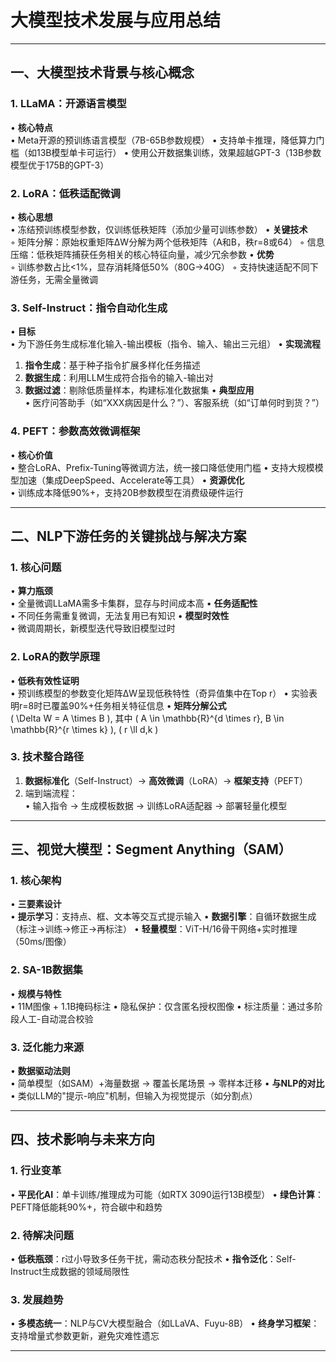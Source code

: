 # 大模型技术发展与应用总结

---

## 一、大模型技术背景与核心概念

### 1. LLaMA：开源语言模型
• **核心特点**  
• Meta开源的预训练语言模型（7B-65B参数规模）
• 支持单卡推理，降低算力门槛（如13B模型单卡可运行）
• 使用公开数据集训练，效果超越GPT-3（13B参数模型优于175B的GPT-3）

### 2. LoRA：低秩适配微调
• **核心思想**  
• 冻结预训练模型参数，仅训练低秩矩阵（添加少量可训练参数）
• **关键技术**  
◦ 矩阵分解：原始权重矩阵ΔW分解为两个低秩矩阵（A和B，秩r=8或64）
◦ 信息压缩：低秩矩阵捕获任务相关的核心特征向量，减少冗余参数
• **优势**  
◦ 训练参数占比<1%，显存消耗降低50%（80G→40G）
◦ 支持快速适配不同下游任务，无需全量微调

### 3. Self-Instruct：指令自动化生成
• **目标**  
• 为下游任务生成标准化输入-输出模板（指令、输入、输出三元组）
• **实现流程**
1. **指令生成**：基于种子指令扩展多样化任务描述
2. **数据生成**：利用LLM生成符合指令的输入-输出对
3. **数据过滤**：剔除低质量样本，构建标准化数据集
   • **典型应用**  
   • 医疗问答助手（如“XXX病因是什么？”）、客服系统（如“订单何时到货？”）

### 4. PEFT：参数高效微调框架
• **核心价值**  
• 整合LoRA、Prefix-Tuning等微调方法，统一接口降低使用门槛
• 支持大规模模型加速（集成DeepSpeed、Accelerate等工具）
• **资源优化**  
• 训练成本降低90%+，支持20B参数模型在消费级硬件运行

---

## 二、NLP下游任务的关键挑战与解决方案

### 1. 核心问题
• **算力瓶颈**  
• 全量微调LLaMA需多卡集群，显存与时间成本高
• **任务适配性**  
• 不同任务需重复微调，无法复用已有知识
• **模型时效性**  
• 微调周期长，新模型迭代导致旧模型过时

### 2. LoRA的数学原理
• **低秩有效性证明**  
• 预训练模型的参数变化矩阵ΔW呈现低秩特性（奇异值集中在Top r）
• 实验表明r=8时已覆盖90%+任务相关特征信息
• **矩阵分解公式**  
\( \Delta W = A \times B \), 其中 \( A \in \mathbb{R}^{d \times r}, B \in \mathbb{R}^{r \times k} \), \( r \ll d,k \)

### 3. 技术整合路径
1. **数据标准化**（Self-Instruct）→ **高效微调**（LoRA）→ **框架支持**（PEFT）
2. 端到端流程：  
   • 输入指令 → 生成模板数据 → 训练LoRA适配器 → 部署轻量化模型

---

## 三、视觉大模型：Segment Anything（SAM）

### 1. 核心架构
• **三要素设计**  
• **提示学习**：支持点、框、文本等交互式提示输入
• **数据引擎**：自循环数据生成（标注→训练→修正→再标注）
• **轻量模型**：ViT-H/16骨干网络+实时推理（50ms/图像）

### 2. SA-1B数据集
• **规模与特性**  
• 11M图像 + 1.1B掩码标注
• 隐私保护：仅含匿名授权图像
• 标注质量：通过多阶段人工-自动混合校验

### 3. 泛化能力来源
• **数据驱动法则**  
• 简单模型（如SAM）+海量数据 → 覆盖长尾场景 → 零样本迁移
• **与NLP的对比**  
• 类似LLM的"提示-响应"机制，但输入为视觉提示（如分割点）

---

## 四、技术影响与未来方向

### 1. 行业变革
• **平民化AI**：单卡训练/推理成为可能（如RTX 3090运行13B模型）
• **绿色计算**：PEFT降低能耗90%+，符合碳中和趋势

### 2. 待解决问题
• **低秩瓶颈**：r过小导致多任务干扰，需动态秩分配技术
• **指令泛化**：Self-Instruct生成数据的领域局限性

### 3. 发展趋势
• **多模态统一**：NLP与CV大模型融合（如LLaVA、Fuyu-8B）
• **终身学习框架**：支持增量式参数更新，避免灾难性遗忘

--- 
